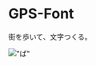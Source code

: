 GPS-Font
========

街を歩いて、文字つくる。

!["ぱ"](https://cloud.githubusercontent.com/assets/511121/4982609/1615616a-6914-11e4-9b93-2f41f19e646e.png)
